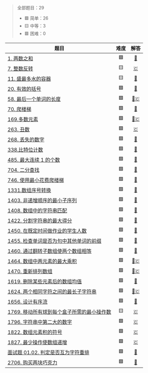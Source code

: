 
> 全部题目：29
>
> - 🟩 简单：26 
> - 🟨 中等：3
> - 🟥 困难：0


|题目|难度|解答|
|---|:--:|:--:|
[1. 两数之和](https://leetcode.cn/problems/two-sum/)|🟩|[🦀](./rust_leetcode/src/bin/two_sum.rs)|
[7. 整数反转](https://leetcode.cn/problems/reverse-integer/)|🟨|[🇨](./c_leetcode/reverse.c)|
[11. 盛最多水的容器](https://leetcode.cn/problems/container-with-most-water/)|🟨|[🦀](./rust_leetcode/src/bin/max_area.rs)|
[20. 有效的括号](https://leetcode.cn/problems/valid-parentheses/)|🟩|[🦀](./rust_leetcode/src/bin/is_valid.rs)|
[58. 最后一个单词的长度](https://leetcode.cn/problems/length-of-last-word/)|🟩|[🦀](./rust_leetcode/src/bin/length_of_last_word.rs)[🇨](./c_leetcode/lengthOfLastWord.c)|
[70. 爬楼梯](https://leetcode.cn/problems/climbing-stairs/)|🟩|[🦀](./rust_leetcode/src/bin/climb_stairs.rs)|
[169.多数元素](https://leetcode.cn/problems/majority-element/)|🟩|[🦀](./rust_leetcode/src/bin/majority_element.rs)[🇨](./c_leetcode/majorityElement.c)|
[263. 丑数](https://leetcode.cn/problems/ugly-number/)|🟩|[🇨](./c_leetcode/isUgly.c)|
[268. 丢失的数字](https://leetcode.cn/problems/missing-number/)|🟩|[🦀](./rust_leetcode/src/bin/missing_number.rs)|
[338.比特位计数](https://leetcode.cn/problems/counting-bits/)|🟩|[🦀](./rust_leetcode/src/bin/count_bits.rs)|
[485. 最大连续 1 的个数](https://leetcode.cn/problems/max-consecutive-ones/)|🟩|[🦀](./rust_leetcode/src/bin/find_max_consecutive_ones.rs)|
[704. 二分查找](https://leetcode.cn/problems/binary-search/)|🟩|[🦀](./rust_leetcode/src/bin/search.rs)|
[746. 使用最小花费爬楼梯](https://leetcode.cn/problems/min-cost-climbing-stairs/)|🟩|[🦀](./rust_leetcode/src/bin/min_cost_climbing_stairs.rs)|
[1331.数组序号转换](https://leetcode.cn/problems/rank-transform-of-an-array/)|🟩|[🦀](./rust_leetcode/src/bin/array_rank_transform.rs)|
[1403. 非递增顺序的最小子序列](https://leetcode.cn/problems/minimum-subsequence-in-non-increasing-order/)|🟩|[🦀](./rust_leetcode/src/bin/min_subsequence.rs)|
[1408. 数组中的字符串匹配](https://leetcode.cn/problems/string-matching-in-an-array/)|🟩|[🦀](./rust_leetcode/src/bin/string_matching.rs)|
[1422. 分割字符串的最大得分](https://leetcode.cn/problems/maximum-score-after-splitting-a-string/)|🟩|[🦀](./rust_leetcode/src/bin/max_score.rs)|
[1450. 在既定时间做作业的学生人数](https://leetcode.cn/problems/number-of-students-doing-homework-at-a-given-time/)|🟩|[🦀](./rust_leetcode/src/bin/busy_student.rs)|
[1455. 检查单词是否为句中其他单词的前缀](https://leetcode.cn/problems/check-if-a-word-occurs-as-a-prefix-of-any-word-in-a-sentence/)|🟩|[🦀](./rust_leetcode/src/bin/is_prefix_of_word.rs)|
[1460. 通过翻转子数组使两个数组相等](https://leetcode.cn/problems/make-two-arrays-equal-by-reversing-sub-arrays/)|🟩|[🦀](./rust_leetcode/src/bin/can_be_equal.rs)|
[1464. 数组中两元素的最大乘积](https://leetcode.cn/problems/maximum-product-of-two-elements-in-an-array/)|🟩|[🦀](./rust_leetcode/src/bin/max_product.rs)[🇨](./c_leetcode/maxProduct.c)|
[1470. 重新排列数组](https://leetcode.cn/problems/shuffle-the-array/)|🟩|[🦀](./rust_leetcode/src/bin/shuffle.rs)[🇨](./c_leetcode/shuffle.c)|
[1619. 删除某些元素后的数组均值](https://leetcode.cn/problems/mean-of-array-after-removing-some-elements/)|🟩|[🦀](./rust_leetcode/src/bin/trim_mean.rs)|
[1624. 两个相同字符之间的最长子字符串](https://leetcode.cn/problems/largest-substring-between-two-equal-characters/)|🟩|[🦀](./rust_leetcode/src/bin/max_length_between_equal_characters.rs)[🇨](./c_leetcode/maxLengthBetweenEqualCharacters.c)|
[1656. 设计有序流](https://leetcode.cn/problems/design-an-ordered-stream/)|🟩|[🦀](./rust_leetcode/src/bin/design_an_ordered_stream.rs)|
[1769. 移动所有球到每个盒子所需的最小操作数](https://leetcode.cn/problems/minimum-number-of-operations-to-move-all-balls-to-each-box/)|🟨|[🇨](./c_leetcode/minOperations.c)|
[1796. 字符串中第二大的数字](https://leetcode.cn/problems/second-largest-digit-in-a-string/)|🟩|[🇨](./c_leetcode/secondHighest.c)|
[1822. 数组元素积的符号](https://leetcode.cn/problems/sign-of-the-product-of-an-array/)|🟩|[🇨](./c_leetcode/arraySign.c)|
[1827. 最少操作使数组递增](https://leetcode.cn/problems/minimum-operations-to-make-the-array-increasing/)|🟩|[🇨](./c_leetcode/min_operations.c)|
[面试题 01.02. 判定是否互为字符重排](https://leetcode.cn/problems/check-permutation-lcci/)|🟩|[🦀](./rust_leetcode/src/bin/check_permutation.rs)|
[2706. 购买两块巧克力](https://leetcode.cn/problems/buy-two-chocolates/)|🟩|[🦀](./rust_leetcode/src/bin/buy_choco.rs)|
